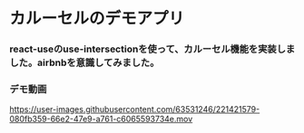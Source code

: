 # カルーセルのデモアプリ
### react-useのuse-intersectionを使って、カルーセル機能を実装しました。airbnbを意識してみました。

### デモ動画
https://user-images.githubusercontent.com/63531246/221421579-080fb359-66e2-47e9-a761-c6065593734e.mov

